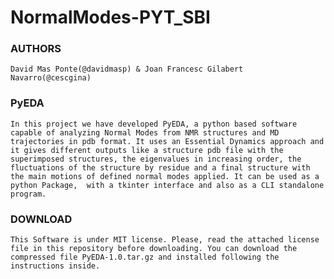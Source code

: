 # NormalModes-PYT_SBI

### AUTHORS

    David Mas Ponte(@davidmasp) & Joan Francesc Gilabert Navarro(@cescgina)

### PyEDA

    In this project we have developed PyEDA, a python based software capable of analyzing Normal Modes from NMR structures and MD trajectories in pdb format. It uses an Essential Dynamics approach and it gives different outputs like a structure pdb file with the superimposed structures, the eigenvalues in increasing order, the fluctuations of the structure by residue and a final structure with the main motions of defined normal modes applied. It can be used as a python Package,  with a tkinter interface and also as a CLI standalone program.

### DOWNLOAD

    This Software is under MIT license. Please, read the attached license file in this repository before downloading. You can download the compressed file PyEDA-1.0.tar.gz and installed following the instructions inside. 
